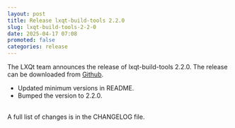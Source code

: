```yaml
---
layout: post
title: Release lxqt-build-tools 2.2.0
slug: lxqt-build-tools-2-2-0
date: 2025-04-17 07:08
promoted: false
categories: release
---
```

The LXQt team announces the release of lxqt-build-tools 2.2.0.
The release can be downloaded from [Github](https://github.com/lxqt/lxqt-build-tools/releases).

 * Updated minimum versions in README.
 * Bumped the version to 2.2.0.

<br/>
A full list of changes is in the CHANGELOG file.
<br/>
